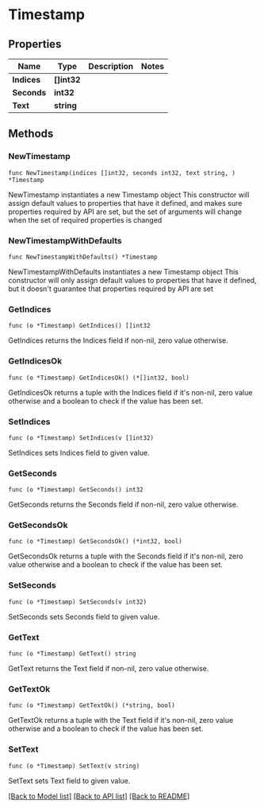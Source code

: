 # Timestamp

## Properties

Name | Type | Description | Notes
------------ | ------------- | ------------- | -------------
**Indices** | **[]int32** |  | 
**Seconds** | **int32** |  | 
**Text** | **string** |  | 

## Methods

### NewTimestamp

`func NewTimestamp(indices []int32, seconds int32, text string, ) *Timestamp`

NewTimestamp instantiates a new Timestamp object
This constructor will assign default values to properties that have it defined,
and makes sure properties required by API are set, but the set of arguments
will change when the set of required properties is changed

### NewTimestampWithDefaults

`func NewTimestampWithDefaults() *Timestamp`

NewTimestampWithDefaults instantiates a new Timestamp object
This constructor will only assign default values to properties that have it defined,
but it doesn't guarantee that properties required by API are set

### GetIndices

`func (o *Timestamp) GetIndices() []int32`

GetIndices returns the Indices field if non-nil, zero value otherwise.

### GetIndicesOk

`func (o *Timestamp) GetIndicesOk() (*[]int32, bool)`

GetIndicesOk returns a tuple with the Indices field if it's non-nil, zero value otherwise
and a boolean to check if the value has been set.

### SetIndices

`func (o *Timestamp) SetIndices(v []int32)`

SetIndices sets Indices field to given value.


### GetSeconds

`func (o *Timestamp) GetSeconds() int32`

GetSeconds returns the Seconds field if non-nil, zero value otherwise.

### GetSecondsOk

`func (o *Timestamp) GetSecondsOk() (*int32, bool)`

GetSecondsOk returns a tuple with the Seconds field if it's non-nil, zero value otherwise
and a boolean to check if the value has been set.

### SetSeconds

`func (o *Timestamp) SetSeconds(v int32)`

SetSeconds sets Seconds field to given value.


### GetText

`func (o *Timestamp) GetText() string`

GetText returns the Text field if non-nil, zero value otherwise.

### GetTextOk

`func (o *Timestamp) GetTextOk() (*string, bool)`

GetTextOk returns a tuple with the Text field if it's non-nil, zero value otherwise
and a boolean to check if the value has been set.

### SetText

`func (o *Timestamp) SetText(v string)`

SetText sets Text field to given value.



[[Back to Model list]](../README.md#documentation-for-models) [[Back to API list]](../README.md#documentation-for-api-endpoints) [[Back to README]](../README.md)


